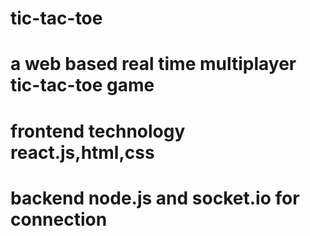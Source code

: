 # tic-tac-toe
# a web based real time multiplayer tic-tac-toe game
# frontend technology react.js,html,css
# backend node.js and socket.io for connection
